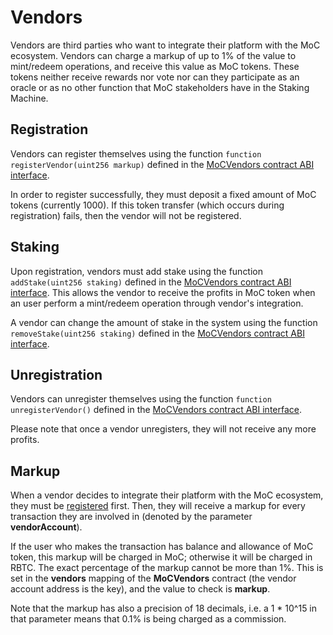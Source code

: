 # Vendors

Vendors are third parties who want to integrate their platform with the MoC ecosystem. Vendors can charge a markup of up to 1% of the value to mint/redeem operations, and receive this value as MoC tokens. These tokens neither receive rewards nor vote nor can they participate as an oracle or as no other function that MoC stakeholders have in the Staking Machine.

## Registration

Vendors can register themselves using the function `function registerVendor(uint256 markup)` defined in the [MoCVendors contract ABI interface](../abis/MoCVendors.md#registervendor).

In order to register successfully, they must deposit a fixed amount of MoC tokens (currently 1000). If this token transfer (which occurs during registration) fails, then the vendor will not be registered.

## Staking

Upon registration, vendors must add stake using the function `addStake(uint256 staking)` defined in the [MoCVendors contract ABI interface](../abis/MoCVendors.md#addstake). This allows the vendor to receive the profits in MoC token when an user perform a mint/redeem operation through vendor's integration.

A vendor can change the amount of stake in the system using the function `removeStake(uint256 staking)` defined in the [MoCVendors contract ABI interface](../abis/MoCVendors.md#removestake).

## Unregistration

Vendors can unregister themselves using the function `function unregisterVendor()` defined in the [MoCVendors contract ABI interface](../abis/MoCVendors.md#unregistervendor).

Please note that once a vendor unregisters, they will not receive any more profits.

## Markup

When a vendor decides to integrate their platform with the MoC ecosystem, they must be [registered](#vendor-registration) first. Then, they will receive a markup for every transaction they are involved in (denoted by the parameter **vendorAccount**).

If the user who makes the transaction has balance and allowance of MoC token, this markup will be charged in MoC; otherwise it will be charged in RBTC. The exact percentage of the markup cannot be more than 1%. This is set in the **vendors** mapping of the **MoCVendors** contract (the vendor account address is the key), and the value to check is **markup**.

Note that the markup has also a precision of 18 decimals, i.e. a 1 \* 10^15 in that parameter means that 0.1% is being charged as a commission.
